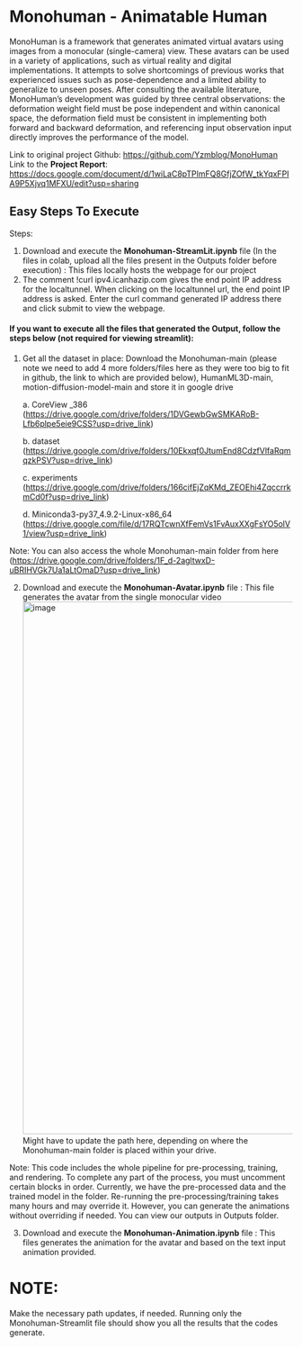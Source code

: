 # Monohuman - Animatable Human
MonoHuman is a framework that generates animated virtual avatars using images from a monocular (single-camera) view. These avatars can be used in a variety of applications, such as virtual reality and digital implementations. It attempts to solve shortcomings of previous works that experienced issues such as pose-dependence and a limited ability to generalize to unseen poses. After consulting the available literature, MonoHuman’s development was guided by three central observations: the deformation weight field must be pose independent and within canonical space, the deformation field must be consistent in implementing both forward and backward deformation, and referencing input observation input directly improves the performance of the model.

Link to original project Github: https://github.com/Yzmblog/MonoHuman
Link to the **Project Report**: https://docs.google.com/document/d/1wiLaC8pTPlmFQ8GfjZOfW_tkYqxFPIA9P5Xjvq1MFXU/edit?usp=sharing

## Easy Steps To Execute
Steps:
1. Download and execute the **Monohuman-StreamLit.ipynb** file (In the files in colab, upload all the files present in the Outputs folder before execution) : This files locally hosts the webpage for our project
2. The comment !curl ipv4.icanhazip.com gives the end point IP address for the localtunnel. When clicking on the localtunnel url, the end point IP address is asked. Enter the curl command generated IP address there and click submit to view the webpage.

#### If you want to execute all the files that generated the Output, follow the steps below (not required for viewing streamlit):
1. Get all the dataset in place: Download the Monohuman-main (please note we need to add 4 more folders/files here as they were too big to fit in github, the link to which are provided below), HumanML3D-main, motion-diffusion-model-main and store it in google drive

      a. CoreView _386 (https://drive.google.com/drive/folders/1DVGewbGwSMKARoB-Lfb6plpe5eie9CSS?usp=drive_link)
   
      b. dataset (https://drive.google.com/drive/folders/10Ekxqf0JtumEnd8CdzfVlfaRqmqzkPSV?usp=drive_link)
   
      c. experiments (https://drive.google.com/drive/folders/166cifEjZqKMd_ZEOEhi4ZqccrrkmCd0f?usp=drive_link)
   
      d. Miniconda3-py37_4.9.2-Linux-x86_64 (https://drive.google.com/file/d/17RQTcwnXfFemVs1FvAuxXXgFsYO5olV1/view?usp=drive_link)
   
Note: You can also access the whole Monohuman-main folder from here (https://drive.google.com/drive/folders/1F_d-2agltwxD-uBRIHVGk7Ua1aLtOmaD?usp=drive_link)

2. Download and execute the **Monohuman-Avatar.ipynb** file : This file generates the avatar from the single monocular video
   <img width="946" alt="image" src="https://github.com/riyakalburgi/Monohuman---Animatable-Human/assets/56675842/c713d1f4-5d70-4836-9dc7-f09827a3ac71">
   Might have to update the path here, depending on where the Monohuman-main folder is placed within your drive.
   
Note: This code includes the whole pipeline for pre-processing, training, and rendering. To complete any part of the process, you must uncomment certain blocks in order. Currently, we have the pre-processed data and the trained model in the folder. Re-running the pre-processing/training takes many hours and may override it. However, you can generate the animations without overriding if needed. You can view our outputs in Outputs folder.

3. Download and execute the **Monohuman-Animation.ipynb** file : This files generates the animation for the avatar and based on the text input animation provided.

# NOTE: 
Make the necessary path updates, if needed.
Running only the Monohuman-Streamlit file should show you all the results that the codes generate. 
